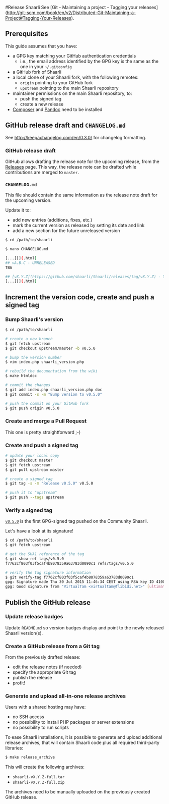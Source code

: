 #Release Shaarli
See  [Git - Maintaining a project - Tagging your [](.html)
releases](http://git-scm.com/book/en/v2/Distributed-Git-Maintaining-a-Project#Tagging-Your-Releases).

## Prerequisites
This guide assumes that you have:
- a GPG key matching your GitHub authentication credentials
    - i.e., the email address identified by the GPG key is the same as the one in your `~/.gitconfig` 
- a GitHub fork of Shaarli
- a local clone of your Shaarli fork, with the following remotes:
    - `origin` pointing to your GitHub fork
    - `upstream` pointing to the main Shaarli repository
- maintainer permissions on the main Shaarli repository, to:
    - push the signed tag
    - create a new release
- [Composer](https://getcomposer.org/) and [Pandoc](http://pandoc.org/) need to be installed[](.html)

## GitHub release draft and `CHANGELOG.md`
See http://keepachangelog.com/en/0.3.0/ for changelog formatting.

### GitHub release draft
GitHub allows drafting the release note for the upcoming release, from the [Releases](https://github.com/shaarli/Shaarli/releases) page. This way, the release note can be drafted while contributions are merged to `master`.[](.html)

### `CHANGELOG.md`
This file should contain the same information as the release note draft for the upcoming version.

Update it to:
- add new entries (additions, fixes, etc.)
- mark the current version as released by setting its date and link
- add a new section for the future unreleased version

```bash
$ cd /path/to/shaarli

$ nano CHANGELOG.md

[...][](.html)
## vA.B.C - UNRELEASED
TBA

## [vX.Y.Z](https://github.com/shaarli/Shaarli/releases/tag/vX.Y.Z) - YYYY-MM-DD[](.html)
[...][](.html)
```


## Increment the version code, create and push a signed tag
### Bump Shaarli's version
```bash
$ cd /path/to/shaarli

# create a new branch
$ git fetch upstream
$ git checkout upstream/master -b v0.5.0

# bump the version number
$ vim index.php shaarli_version.php

# rebuild the documentation from the wiki
$ make htmldoc

# commit the changes
$ git add index.php shaarli_version.php doc
$ git commit -s -m "Bump version to v0.5.0"

# push the commit on your GitHub fork
$ git push origin v0.5.0
```

### Create and merge a Pull Request
This one is pretty straightforward ;-)

### Create and push a signed tag
```bash
# update your local copy
$ git checkout master
$ git fetch upstream
$ git pull upstream master

# create a signed tag
$ git tag -s -m "Release v0.5.0" v0.5.0

# push it to "upstream"
$ git push --tags upstream
```

### Verify a signed tag
[`v0.5.0`](https://github.com/shaarli/Shaarli/releases/tag/v0.5.0) is the first GPG-signed tag pushed on the Community Shaarli.[](.html)

Let's have a look at its signature!

```bash
$ cd /path/to/shaarli
$ git fetch upstream

# get the SHA1 reference of the tag
$ git show-ref tags/v0.5.0
f7762cf803f03f5caf4b8078359a63783d0090c1 refs/tags/v0.5.0

# verify the tag signature information
$ git verify-tag f7762cf803f03f5caf4b8078359a63783d0090c1
gpg: Signature made Thu 30 Jul 2015 11:46:34 CEST using RSA key ID 4100DF6F
gpg: Good signature from "VirtualTam <virtualtam@flibidi.net>" [ultimate][](.html)
```

## Publish the GitHub release
### Update release badges
Update `README.md` so version badges display and point to the newly released Shaarli version(s).

### Create a GitHub release from a Git tag
From the previously drafted release:
- edit the release notes (if needed)
- specify the appropriate Git tag
- publish the release
- profit!

### Generate and upload all-in-one release archives
Users with a shared hosting may have:
- no SSH access
- no possibility to install PHP packages or server extensions
- no possibility to run scripts

To ease Shaarli installations, it is possible to generate and upload additional release archives,
that will contain Shaarli code plus all required third-party libraries:

```bash
$ make release_archive
```

This will create the following archives:
- `shaarli-vX.Y.Z-full.tar`
- `shaarli-vX.Y.Z-full.zip`

The archives need to be manually uploaded on the previously created GitHub release.
